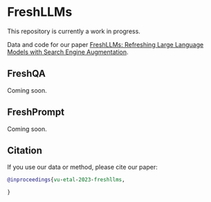 # FreshLLMs

This repository is currently a work in progress.

Data and code for our paper [FreshLLMs: Refreshing Large Language Models with Search Engine Augmentation]().

## FreshQA
Coming soon.

## FreshPrompt
Coming soon.


## Citation
If you use our data or method, please cite our paper:
```bibtex
@inproceedings{vu-etal-2023-freshllms,

}
```
